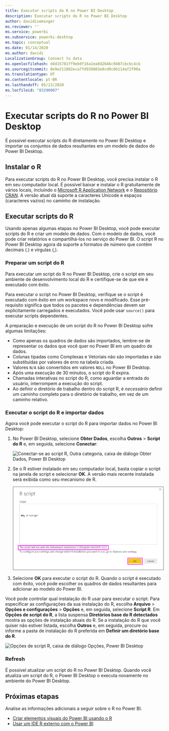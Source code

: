 ```yaml
---
title: Executar scripts do R no Power BI Desktop
description: Executar scripts do R no Power BI Desktop
author: davidiseminger
ms.reviewer: ''
ms.service: powerbi
ms.subservice: powerbi-desktop
ms.topic: conceptual
ms.date: 01/14/2020
ms.author: davidi
LocalizationGroup: Connect to data
ms.openlocfilehash: d4d15781ff9eb0f16a1ea8d264bc9487cbcbc4cb
ms.sourcegitcommit: 0e9e211082eca7fd939803e0cd9c6b114af2f90a
ms.translationtype: HT
ms.contentlocale: pt-BR
ms.lasthandoff: 05/13/2020
ms.locfileid: "83290007"
---
```

# <a name="run-r-scripts-in-power-bi-desktop"></a>Executar scripts do R no Power BI Desktop

É possível executar scripts do R diretamente no Power BI Desktop e importar os conjuntos de dados resultantes em um modelo de dados do Power BI Desktop.

## <a name="install-r"></a>Instalar o R

Para executar scripts do R no Power BI Desktop, você precisa instalar o R em seu computador local. É possível baixar e instalar o R gratuitamente de vários locais, incluindo o [Microsoft R Application Network](https://mran.revolutionanalytics.com/download/) e o [Repositório CRAN](https://cran.r-project.org/bin/windows/base/). A versão atual dá suporte a caracteres Unicode e espaços (caracteres vazios) no caminho de instalação.

## <a name="run-r-scripts"></a>Executar scripts do R

Usando apenas algumas etapas no Power BI Desktop, você pode executar scripts do R e criar um modelo de dados. Com o modelo de dados, você pode criar relatórios e compartilhá-los no serviço do Power BI. O script R no Power BI Desktop agora dá suporte a formatos de número que contêm decimais (.) e vírgulas (,).

### <a name="prepare-an-r-script"></a>Preparar um script do R

Para executar um script do R no Power BI Desktop, crie o script em seu ambiente de desenvolvimento local do R e certifique-se de que ele é executado com êxito.

Para executar o script no Power BI Desktop, verifique se o script é executado com êxito em um workspace novo e modificado. Esse pré-requisito significa que todos os pacotes e dependências devem ser explicitamente carregados e executados. Você pode usar `source()` para executar scripts dependentes.

A preparação e execução de um script do R no Power BI Desktop sofre algumas limitações:

* Como apenas os quadros de dados são importados, lembre-se de representar os dados que você quer no Power BI em um quadro de dados.
* Colunas tipadas como Complexas e Vetoriais não são importadas e são substituídas por valores de erro na tabela criada.
* Valores `N/A` são convertidos em valores `NULL` no Power BI Desktop.
* Após uma execução de 30 minutos, o script do R expira.
* Chamadas interativas no script do R, como aguardar a entrada do usuário, interrompem a execução do script.
* Ao definir o diretório de trabalho dentro do script R, é *necessário* definir um caminho completo para o diretório de trabalho, em vez de um caminho relativo.

### <a name="run-your-r-script-and-import-data"></a>Executar o script do R e importar dados

Agora você pode executar o script do R para importar dados no Power BI Desktop:

1. No Power BI Desktop, selecione **Obter Dados**, escolha **Outros** > **Script do R** e, em seguida, selecione **Conectar**:

    ![Conectar-se ao script R, Outra categoria, caixa de diálogo Obter Dados, Power BI Desktop](media/desktop-r-scripts/r-scripts-1.png)

2. Se o R estiver instalado em seu computador local, basta copiar o script na janela de script e selecionar **OK**. A versão mais recente instalada será exibida como seu mecanismo de R.

    ![Caixa de diálogo de script do R, Power BI Desktop](media/desktop-r-scripts/r-scripts-2.png)

3. Selecione **OK** para executar o script do R. Quando o script é executado com êxito, você pode escolher os quadros de dados resultantes para adicionar ao modelo do Power BI.

Você pode controlar qual instalação do R usar para executar o script. Para especificar as configurações da sua instalação do R, escolha **Arquivo** > **Opções e configurações** > **Opções** e, em seguida, selecione **Script R**. Em **Opções de script do R**, a lista suspensa **Diretórios base do R detectados** mostra as opções de instalação atuais do R. Se a instalação do R que você quiser não estiver listada, escolha **Outros** e, em seguida, procure ou informe a pasta de instalação do R preferida em **Definir um diretório base do R**.

![Opções de script R, caixa de diálogo Opções, Power BI Desktop](media/desktop-r-scripts/r-scripts-4.png)

### <a name="refresh"></a>Refresh

É possível atualizar um script do R no Power BI Desktop. Quando você atualiza um script do R, o Power BI Desktop o executa novamente no ambiente do Power BI Desktop.

## <a name="next-steps"></a>Próximas etapas

Analise as informações adicionais a seguir sobre o R no Power BI.

* [Criar elementos visuais do Power BI usando o R](../create-reports/desktop-r-visuals.md)
* [Usar um IDE R externo com o Power BI](desktop-r-ide.md)
